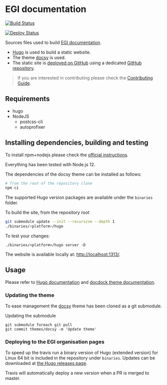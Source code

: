 # EGI documentation

[![Build Status](https://github.com/EGI-Foundation/documentation/workflows/Build%20documentation/badge.svg)](https://github.com/EGI-Foundation/documentation/actions)

[![Deploy Status](https://github.com/EGI-Foundation/documentation/workflows/Deploy%20to%20GitHub%20pages/badge.svg)](https://github.com/EGI-Foundation/documentation/actions)

Sources files used to build [EGI documentation](https://docs.egi.eu).

- [Hugo](https://gohugo.io/) is used to build a static website.
- The theme [docsy](https://www.docsy.dev) is used.
- The static site is
  [deployed on GitHub](https://gohugo.io/hosting-and-deployment/hosting-on-github/)
  using a dedicated
  [GitHub repository](https://github.com/EGI-Foundation/EGI-Foundation.github.io).

> If you are interested in contributing please check the
> [Contributing Guide](https://docs.egi.eu/about/contributing/).

## Requirements

- hugo
- NodeJS
  - postcss-cli
  - autoprofixer

## Installing dependencies, building and testing

To install npm+nodejs please check the
[official instructions](https://www.npmjs.com/get-npm).

Everything has been tested with Node.js 12.

The dependencies of the docsy theme can be installed as follows:

```sh
# from the root of the repository clone
npm ci
```

The supported Hugo version packages are available under the `binaries` folder.

To build the site, from the repository root

```sh
git submodule update --init --recursive --depth 1
./binaries/<platform>/hugo
```

To test your changes:

```console
./binaries/<platform>/hugo server -D
```

The website is available locally at:
[http://localhost:1313/](http://localhost:1313/).

## Usage

Please refer to [Hugo documentation](https://gohugo.io/documentation/) and
[docdock theme documentation](https://docdock.netlify.com/).

### Updating the theme

To ease management the [docsy](https://www.docsy.dev/docs/getting-started/)
theme has been cloned as a git submodule.

Updating the submodule

```console
git submodule foreach git pull
git commit themes/docsy -m 'Update theme'
```

### Deploying to the EGI organisation pages

To speed up the travis run a binary version of Hugo (extended version) for Linux
64 bit is included in the repository under `binaries`. Updates can be downloaded
at [the Hugo releases page](https://github.com/gohugoio/hugo/releases).

Travis will automatically deploy a new version when a PR is merged to master.
